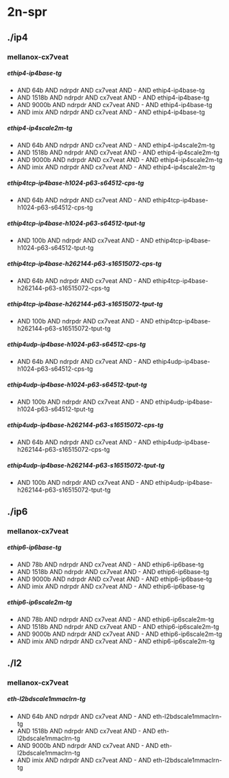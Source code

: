 # 2n-spr
## ./ip4
### mellanox-cx7veat
##### ethip4-ip4base-tg
- AND 64b AND ndrpdr AND cx7veat AND - AND ethip4-ip4base-tg
- AND 1518b AND ndrpdr AND cx7veat AND - AND ethip4-ip4base-tg
- AND 9000b AND ndrpdr AND cx7veat AND - AND ethip4-ip4base-tg
- AND imix AND ndrpdr AND cx7veat AND - AND ethip4-ip4base-tg
##### ethip4-ip4scale2m-tg
- AND 64b AND ndrpdr AND cx7veat AND - AND ethip4-ip4scale2m-tg
- AND 1518b AND ndrpdr AND cx7veat AND - AND ethip4-ip4scale2m-tg
- AND 9000b AND ndrpdr AND cx7veat AND - AND ethip4-ip4scale2m-tg
- AND imix AND ndrpdr AND cx7veat AND - AND ethip4-ip4scale2m-tg
##### ethip4tcp-ip4base-h1024-p63-s64512-cps-tg
- AND 64b AND ndrpdr AND cx7veat AND - AND ethip4tcp-ip4base-h1024-p63-s64512-cps-tg
##### ethip4tcp-ip4base-h1024-p63-s64512-tput-tg
- AND 100b AND ndrpdr AND cx7veat AND - AND ethip4tcp-ip4base-h1024-p63-s64512-tput-tg
##### ethip4tcp-ip4base-h262144-p63-s16515072-cps-tg
- AND 64b AND ndrpdr AND cx7veat AND - AND ethip4tcp-ip4base-h262144-p63-s16515072-cps-tg
##### ethip4tcp-ip4base-h262144-p63-s16515072-tput-tg
- AND 100b AND ndrpdr AND cx7veat AND - AND ethip4tcp-ip4base-h262144-p63-s16515072-tput-tg
##### ethip4udp-ip4base-h1024-p63-s64512-cps-tg
- AND 64b AND ndrpdr AND cx7veat AND - AND ethip4udp-ip4base-h1024-p63-s64512-cps-tg
##### ethip4udp-ip4base-h1024-p63-s64512-tput-tg
- AND 100b AND ndrpdr AND cx7veat AND - AND ethip4udp-ip4base-h1024-p63-s64512-tput-tg
##### ethip4udp-ip4base-h262144-p63-s16515072-cps-tg
- AND 64b AND ndrpdr AND cx7veat AND - AND ethip4udp-ip4base-h262144-p63-s16515072-cps-tg
##### ethip4udp-ip4base-h262144-p63-s16515072-tput-tg
- AND 100b AND ndrpdr AND cx7veat AND - AND ethip4udp-ip4base-h262144-p63-s16515072-tput-tg
## ./ip6
### mellanox-cx7veat
##### ethip6-ip6base-tg
- AND 78b AND ndrpdr AND cx7veat AND - AND ethip6-ip6base-tg
- AND 1518b AND ndrpdr AND cx7veat AND - AND ethip6-ip6base-tg
- AND 9000b AND ndrpdr AND cx7veat AND - AND ethip6-ip6base-tg
- AND imix AND ndrpdr AND cx7veat AND - AND ethip6-ip6base-tg
##### ethip6-ip6scale2m-tg
- AND 78b AND ndrpdr AND cx7veat AND - AND ethip6-ip6scale2m-tg
- AND 1518b AND ndrpdr AND cx7veat AND - AND ethip6-ip6scale2m-tg
- AND 9000b AND ndrpdr AND cx7veat AND - AND ethip6-ip6scale2m-tg
- AND imix AND ndrpdr AND cx7veat AND - AND ethip6-ip6scale2m-tg
## ./l2
### mellanox-cx7veat
##### eth-l2bdscale1mmaclrn-tg
- AND 64b AND ndrpdr AND cx7veat AND - AND eth-l2bdscale1mmaclrn-tg
- AND 1518b AND ndrpdr AND cx7veat AND - AND eth-l2bdscale1mmaclrn-tg
- AND 9000b AND ndrpdr AND cx7veat AND - AND eth-l2bdscale1mmaclrn-tg
- AND imix AND ndrpdr AND cx7veat AND - AND eth-l2bdscale1mmaclrn-tg